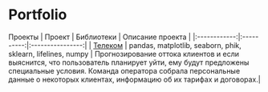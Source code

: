 # Portfolio
Проекты
| Проект       | Библиотеки | Описание проекта |
|:------------:|:----------:|:----------------:|
| [Телеком](https://github.com/koricasmolokom/Portfolio/blob/main/telekom/final_pr_github.ipynb) | pandas, matplotlib, seaborn, phik, sklearn, lifelines, numpy    |  Прогнозирование оттока клиентов и если выяснится, что пользователь планирует уйти, ему будут предложены специальные условия. Команда оператора собрала персональные данные о некоторых клиентах, информацию об их тарифах и договорах.|
